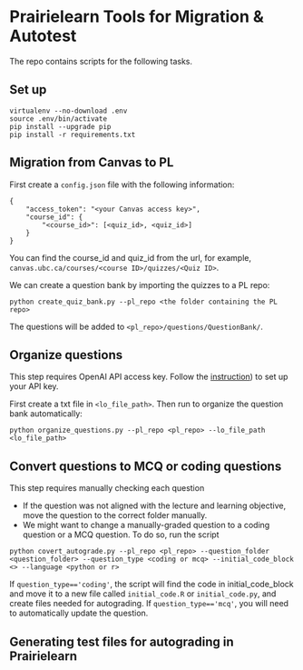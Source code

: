 # Prairielearn Tools for Migration \& Autotest

The repo contains scripts for the following tasks. 

## Set up 
```
virtualenv --no-download .env
source .env/bin/activate
pip install --upgrade pip 
pip install -r requirements.txt
```

## Migration from Canvas to PL
First create a `config.json` file with the following information:
```
{
    "access_token": "<your Canvas access key>",
    "course_id": {
        "<course_id>": [<quiz_id>, <quiz_id>]
    }
}
```
You can find the course_id and quiz_id from the url, for example, `canvas.ubc.ca/courses/<course ID>/quizzes/<Quiz ID>`.

We can create a question bank by importing the quizzes to a PL repo:
```
python create_quiz_bank.py --pl_repo <the folder containing the PL repo>
```
The questions will be added to `<pl_repo>/questions/QuestionBank/`.

## Organize questions 
This step requires OpenAI API access key. Follow the [instruction](https://platform.openai.com/docs/quickstart/step-2-set-up-your-api-key)) to set up your API key. 

First create a txt file in `<lo_file_path>`. Then run to organize the question bank automatically:
```
python organize_questions.py --pl_repo <pl_repo> --lo_file_path <lo_file_path>
```

## Convert questions to MCQ or coding questions
This step requires manually checking each question
- If the question was not aligned with the lecture and learning objective, move the question to the correct folder manually.
- We might want to change a manually-graded question to a coding question or a MCQ question. To do so, run the script
```
python covert_autograde.py --pl_repo <pl_repo> --question_folder <question_folder> --question_type <coding or mcq> --initial_code_block <> --language <python or r>
```
If `question_type=='coding'`, the script will find the code in initial_code_block and move it to a new file called `initial_code.R` or `initial_code.py`, and create files needed for autograding. 
If `question_type=='mcq'`, you will need to automatically update the question. 

## Generating test files for autograding in Prairielearn
